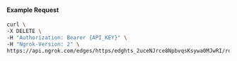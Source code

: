 <!-- Code generated for API Clients. DO NOT EDIT. -->

#### Example Request

```bash
curl \
-X DELETE \
-H "Authorization: Bearer {API_KEY}" \
-H "Ngrok-Version: 2" \
https://api.ngrok.com/edges/https/edghts_2uceNJrce8NpbvqsKsywa0MJwRI/routes/edghtsrt_2uceNLkwOsnFxWEyjUlK7vIhYXg/websocket_tcp_converter
```
